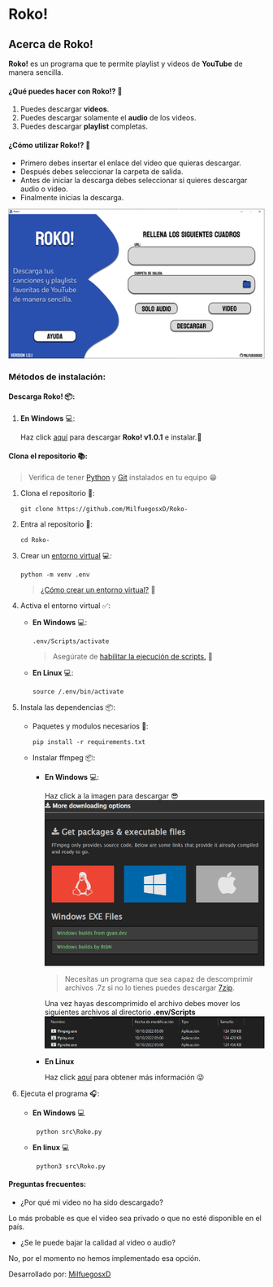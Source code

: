 # **Roko!**

## Acerca de **Roko!**

**Roko!** es un programa que te permite playlist y videos de **YouTube** de manera sencilla.

#### ¿Qué puedes hacer con **Roko!**? 🤯

1. Puedes descargar **videos**.
2. Puedes descargar solamente el **audio** de los videos.
3. Puedes descargar **playlist** completas.

#### ¿Cómo utilizar **Roko!**? 👀

- Primero debes insertar el enlace del video que quieras descargar.
- Después debes seleccionar la carpeta de salida.
- Antes de iniciar la descarga debes seleccionar si quieres descargar audio o video.
- Finalmente inicias la descarga.

![Main](/assets/RokoWindow.png)

### Métodos de instalación: 

#### Descarga **Roko!** 📦:
1. **En Windows** 💻:

    Haz click [aquí](https://github.com/MilfuegosxD/Roko-/releases/tag/v1.0.1) para descargar **Roko! v1.0.1** e instalar.🎵



#### Clona el repositorio 📚:
> Verifica de tener [Python](https://www.python.org/downloads/release/python-3107/) y [Git](https://git-scm.com/download) instalados en tu equipo 😁

1. Clona el repositorio 🧲:

       git clone https://github.com/MilfuegosxD/Roko-

2. Entra al repositorio 📁:

       cd Roko-

3. Crear un [entorno virtual](https://docs.python.org/es/3/glossary.html#term-virtual-environment) 💻:

       python -m venv .env

   > [¿Cómo crear un entorno virtual?](https://www.freecodecamp.org/espanol/news/entornos-virtuales-de-python-explicados-con-ejemplos/) 🤯

4. Activa el entorno virtual ✅:

    - **En Windows** 💻:
    
          .env/Scripts/activate
    
      > Asegúrate de [habilitar la ejecución de scripts.](https://es.stackoverflow.com/questions/321611/problema-con-scripts-en-visual-studio-code) 👀

    - **En Linux** 💻:
    
          source /.env/bin/activate

5. Instala las dependencias 📦:
    
   - Paquetes y modulos necesarios 📝: 

         pip install -r requirements.txt
      
   - Instalar ffmpeg 📦:
      
       - **En Windows** 💻:
        
         Haz click a la imagen para descargar 😎
         [!["Download](/assets/ffmpeg.png)](https://www.gyan.dev/ffmpeg/builds/ffmpeg-git-full.7z)
        
         > Necesitas un programa que sea capaz de descomprimir archivos .7z si no lo tienes puedes descargar [7zip](https://www.7-zip.org/).

         Una vez hayas descomprimido el archivo debes mover los siguientes archivos al directorio **.env/Scripts**
         ![ffmpegfiles](/assets/ffmpegfiles.png)

       - **En Linux**

           Haz click [aquí](https://www.hostinger.es/tutoriales/instalar-ffmpeg-linux#:~:text=Para%20instalar%20FFmpeg%20en%20Debian,el%20repositorio%20oficial%20de%20Debian.) para obtener más información 😜


6. Ejecuta el programa 🎧:
      - **En Windows** 💻

             python src\Roko.py
      
      - **En linux** 💻 

             python3 src\Roko.py
#### Preguntas frecuentes:
- ¿Por qué mi video no ha sido descargado?

Lo más probable es que el video sea privado o que no esté disponible en el país.

- ¿Se le puede bajar la calidad al video o audio?

No, por el momento no hemos implementado esa opción.





Desarrollado por: [MilfuegosxD](https://github.com/MilfuegosxD)
